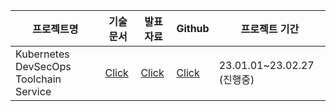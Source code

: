 | 프로젝트명 | 기술문서 | 발표자료 | Github | 프로젝트 기간 |
| --- | --- | --- | --- | --- |
| Kubernetes DevSecOps Toolchain Service | [Click](https://www.notion.so/Main-Page-fe35c46b02d84682b73b5a394b44182f) | [Click](https://www.notion.so/Main-Page-fe35c46b02d84682b73b5a394b44182f) | [Click](https://github.com/onesenal/CCCR_Project.git) | 23.01.01~23.02.27 (진행중) |
